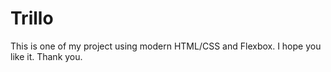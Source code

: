 # Trillo
This is one of my project using modern HTML/CSS and Flexbox. I hope you like it. Thank you.
